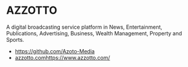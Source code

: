 # AZZOTTO
A digital broadcasting service platform in News, Entertainment, Publications, Advertising, Business, Wealth Management, Property and Sports.
- https://github.com/Azoto-Media
- [azzotto.com](https://www.azzotto.com/)https://www.azzotto.com/
